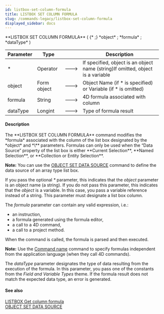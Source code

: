 ```yaml
---
id: listbox-set-column-formula
title: LISTBOX SET COLUMN FORMULA
slug: /commands-legacy/listbox-set-column-formula
displayed_sidebar: docs
---
```


<!--REF #_command_.LISTBOX SET COLUMN FORMULA.Syntax-->**LISTBOX SET COLUMN FORMULA** ( {* ;} *object* ; *formula* ; *dataType* )<!-- END REF-->
<!--REF #_command_.LISTBOX SET COLUMN FORMULA.Params-->
| Parameter | Type |  | Description |
| --- | --- | --- | --- |
| * | Operator | &#x1F852; | If specified, object is an object name (string)If omitted, object is a variable |
| object | Form object | &#x1F852; | Object Name (if * is specified) or  Variable (if * is omitted) |
| formula | String | &#x1F852; | 4D formula associated with column |
| dataType | Longint | &#x1F852; | Type of formula result |

<!-- END REF-->

#### Description 

<!--REF #_command_.LISTBOX SET COLUMN FORMULA.Summary-->The **LISTBOX SET COLUMN FORMULA** command modifies the *formula* associated with the column of the list box designated by the *object* and *\** parameters.<!-- END REF--> Formulas can only be used when the “Data Source” property of the list box is either **Current Selection**, **Named Selection**, or **Collection or Entity Selection**.

**Note:** You can use the [OBJECT SET DATA SOURCE](object-set-data-source.md) command to define the data source of an array type list box. 

If you pass the optional *\** parameter, this indicates that the *object* parameter is an object name (a string). If you do not pass this parameter, this indicates that the *object* is a variable. In this case, you pass a variable reference instead of a string. This parameter must designate a list box column.

The *formula* parameter can contain any valid expression, i.e.:

* an instruction,
* a formula generated using the formula editor,
* a call to a 4D command,
* a call to a project method.

When the command is called, the formula is parsed and then executed.

**Note:** Use the [Command name](command-name.md) command to specify formulas independent from the application language (when they call 4D commands).

The *dataType* parameter designates the type of data resulting from the execution of the formula. In this parameter, you pass one of the constants from the *Field and Variable Types* theme. If the formula result does not match the expected data type, an error is generated.

#### See also 

[LISTBOX Get column formula](listbox-get-column-formula.md)  
[OBJECT SET DATA SOURCE](object-set-data-source.md)  